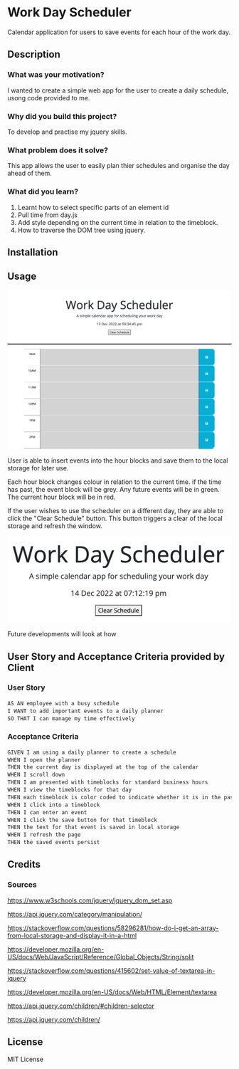 # Work Day Scheduler
Calendar application for users to save events for each hour of the work day.

## Description
### What was your motivation?
I wanted to create a simple web app for the user to create a daily schedule, usong code provided to me.

### Why did you build this project?
To develop and practise my jquery skills.

### What problem does it solve?
This app allows the user to easily plan thier schedules and organise the day ahead of them.

### What did you learn?
1. Learnt how to select specific parts of an element id
2. Pull time from day.js
3. Add style depending on the current time in relation to the timeblock.
4. How to traverse the DOM tree using jquery.


## Installation


## Usage
![Screen shot of blank scheduler. All hours are grey due to the time being 9:34pm](Assets/img/blank%20schedulers.png)

User is able to insert events into the hour blocks and save them to the local storage for later use.

Each hour block changes colour in relation to the current time. if the time has past, the event block will be grey. Any future events will be in green. The current hour block will be in red. 

If the user wishes to use the scheduler on a different day, they are able to click the "Clear Schedule" button. This button triggers a clear of the local storage and refresh the window. 


![Close up screen shot of Clear Schedule button](Assets/img/Clear%20schedule%20button.png)

Future developments will look at how 

## User Story and Acceptance Criteria provided by Client

### User Story

```md
AS AN employee with a busy schedule
I WANT to add important events to a daily planner
SO THAT I can manage my time effectively
```

### Acceptance Criteria

```md
GIVEN I am using a daily planner to create a schedule
WHEN I open the planner
THEN the current day is displayed at the top of the calendar
WHEN I scroll down
THEN I am presented with timeblocks for standard business hours
WHEN I view the timeblocks for that day
THEN each timeblock is color coded to indicate whether it is in the past, present, or future
WHEN I click into a timeblock
THEN I can enter an event
WHEN I click the save button for that timeblock
THEN the text for that event is saved in local storage
WHEN I refresh the page
THEN the saved events persist
```

## Credits
### Sources
https://www.w3schools.com/jquery/jquery_dom_set.asp

https://api.jquery.com/category/manipulation/

https://stackoverflow.com/questions/58296281/how-do-i-get-an-array-from-local-storage-and-display-it-in-a-html

https://developer.mozilla.org/en-US/docs/Web/JavaScript/Reference/Global_Objects/String/split

https://stackoverflow.com/questions/415602/set-value-of-textarea-in-jquery

https://developer.mozilla.org/en-US/docs/Web/HTML/Element/textarea

https://api.jquery.com/children/#children-selector

https://api.jquery.com/children/


## License
MIT License